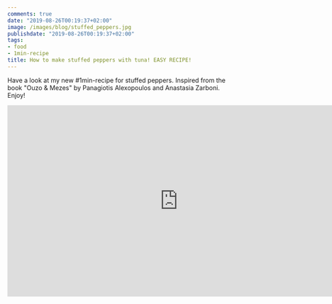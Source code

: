```yaml
---
comments: true
date: "2019-08-26T00:19:37+02:00"
image: /images/blog/stuffed_peppers.jpg
publishdate: "2019-08-26T00:19:37+02:00"
tags:
- food
- 1min-recipe
title: How to make stuffed peppers with tuna! EASY RECIPE!
---
```


Have a look at my new #1min-recipe for stuffed peppers. Inspired from the book "Ouzo & Mezes" by Panagiotis Alexopoulos and Anastasia Zarboni. Enjoy!

<iframe width="768" height="432" src="https://www.youtube.com/embed/1EuxbrZ6jS8" frameborder="0" allowfullscreen></iframe>